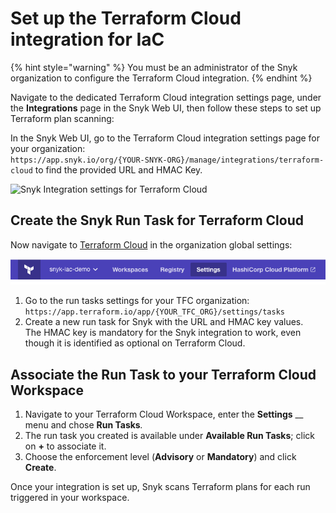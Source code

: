 # Set up the Terraform Cloud integration for IaC

{% hint style="warning" %}
You must be an administrator of the Snyk organization to configure the Terraform Cloud integration.
{% endhint %}

Navigate to the dedicated Terraform Cloud integration settings page, under the **Integrations** page in the Snyk Web UI, then follow these steps to set up Terraform plan scanning:

In the Snyk Web UI, go to the Terraform Cloud integration settings page for your organization:\
`https://app.snyk.io/org/{YOUR-SNYK-ORG}/manage/integrations/terraform-cloud` to find the provided URL and HMAC Key.

![Snyk Integration settings for Terraform Cloud](../../../.gitbook/assets/terraform\_cloud\_02oct2022.png)

## Create the Snyk Run Task for Terraform Cloud

Now navigate to [Terraform Cloud](https://app.terraform.io) in the organization global settings:

![Terraform Cloud Settings](<../../../.gitbook/assets/image (126) (1) (1) (1) (1) (1) (1) (1) (1) (1) (1) (1) (1) (1) (1) (1) (1) (1) (1) (1) (1) (1) (1) (1) (2).png>)

1. Go to the run tasks settings for your TFC organization:\
   `https://app.terraform.io/app/{YOUR_TFC_ORG}/settings/tasks`
2. Create a new run task for Snyk with the URL and HMAC key values.\
   The HMAC key is mandatory for the Snyk integration to work, even though it is identified as optional on Terraform Cloud.

## Associate the Run Task to your Terraform Cloud Workspace

1. Navigate to your Terraform Cloud Workspace, enter the **Settings** \_\_ menu and chose **Run Tasks**_._
2. The run task you created is available under **Available Run Tasks**; click on **+** to associate it.
3. Choose the enforcement level (**Advisory** or **Mandatory**) and click **Create**.

Once your integration is set up, Snyk scans Terraform plans for each run triggered in your workspace.
